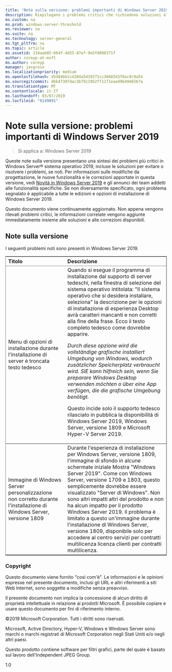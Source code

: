 ```yaml
---
title: 'Note sulla versione: problemi importanti di Windows Server 2019'
description: Riepilogano i problemi critici che richiedono soluzioni alternative per evitare gli arresti anomali, rispetto ad altri elementi, perdita di dati e di errore di installazione
ms.custom: na
ms.prod: windows-server-threshold
ms.reviewer: na
ms.suite: na
ms.technology: server-general
ms.tgt_pltfrm: na
ms.topic: article
ms.assetid: 134aab85-664f-4d55-87ef-9e5fd098371f
author: coreyp-at-msft
ms.author: coreyp
manager: jasgroce
ms.localizationpriority: medium
ms.openlocfilehash: d5d84bb1cd204a5419271cc3668343f8ac9c9a54
ms.sourcegitcommit: dbb4738fdac3b7911952ff11f1eaed9649d6567a
ms.translationtype: MT
ms.contentlocale: it-IT
ms.lasthandoff: 03/07/2019
ms.locfileid: "9149891"
---
```

# Note sulla versione: problemi importanti di Windows Server 2019

>Si applica a: Windows Server 2019

Queste note sulla versione presentano una sintesi dei problemi più critici in Windows Server&reg; sistema operativo 2019, incluse le soluzioni per evitare o risolvere i problemi, se noti. Per informazioni sulle modifiche da progettazione, le nuove funzionalità e le correzioni apportate in questa versione, vedi [Novità in Windows Server 2019](whats-new-19.md) e gli annunci dei team addetti alle funzionalità specifiche. Se non diversamente specificato, ogni problema segnalato è applicabile a tutte le edizioni e opzioni di installazione di Windows Server 2019.  

Questo documento viene continuamente aggiornato. Non appena vengono rilevati problemi critici, le informazioni correlate vengono aggiunte immediatamente insieme alle soluzioni e alle correzioni disponibili.  
  
## Note sulla versione
I seguenti problemi noti sono presenti in Windows Server 2019. 
<table border="1" rules="rows">
  <thead align="left" valign="middle">
    <tr>
      <th>Titolo</th>
      <th>Descrizione</th>
    </tr>
  </thead>
  <tbody align="left" valign="middle">
    <tr>
      <td>Menu di opzioni di installazione durante l'installazione di server è troncata testo tedesco</td>
      <td>Quando si esegue il programma di installazione dal supporto di server tedeschi, nella finestra di selezione del sistema operativo intitolata: "Il sistema operativo che si desidera installare, seleziona" la descrizione per le opzioni di installazione di esperienza Desktop avrà caratteri mancanti e non corretti alla fine della frase. Ecco il testo completo tedesco come dovrebbe apparire.  
      <br/>
      <p><i>Durch diese opzione wird die vollständige grafische installiert Umgebung von Windows, wodurch zusätzlicher Speicherplatz verbraucht wird. SIE kann hilfreich sein, wenn Sie preparare Windows Desktop verwenden möchten o über eine App verfügen, die die grafische Umgebung benötigt.</i> </p>
      <p>Questo incide solo il supporto tedesco rilasciato in pubblica la disponibilità di Windows Server 2019, Windows Server, versione 1809 e Microsoft Hyper-V Server 2019.</p></td>
    </tr>
    <tr>
      <td>Immagine di Windows Server personalizzazione non corretto durante l'installazione di Windows Server, versione 1809  </td>
      <td>Durante l'esperienza di installazione per Windows Server, versione 1809, l'immagine di sfondo in alcune schermate iniziale Mostra "Windows Server 2019".  Come con Windows Server, versione 1709 e 1803, questo semplicemente dovrebbe essere visualizzato "Server di Windows".  Non sono altri impatti altri del prodotto e non ha alcun impatto per il prodotto Windows Server 2019.  Il problema è limitato a questo un'immagine durante l'installazione di Windows Server, versione 1809, disponibile solo per accedere al centro servizi per contratti multilicenza licenza clienti per contratti multilicenza.  
      </td>
    </tr>
  </tbody>
</table>


### Copyright  
Questo documento viene fornito "così com'è". Le informazioni e le opinioni espresse nel presente documento, inclusi gli URL e altri riferimenti a siti Web Internet, sono soggette a modifiche senza preavviso.  

Il presente documento non implica la concessione di alcun diritto di proprietà intellettuale in relazione ai prodotti Microsoft. È possibile copiare e usare questo documento per fini di riferimento interno.  

&copy;2019 Microsoft Corporation. Tutti i diritti sono riservati.  

Microsoft, Active Directory, Hyper-V, Windows e Windows Server sono marchi o marchi registrati di Microsoft Corporation negli Stati Uniti e/o negli altri paesi.  

Questo prodotto contiene software per filtri grafici, parte del quale è basato sul lavoro dell'Independent JPEG Group.  


1.0  
